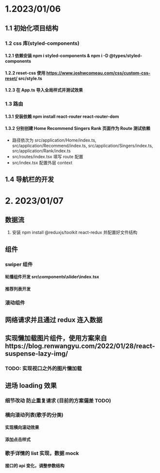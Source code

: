 # 1.2023/01/06

## 1.1 初始化项目结构

### 1.2 css 库(styled-components)

#### 1.2.1 依赖安装 npm i styled-components & npm i -D @types/styled-components

#### 1.2.2 reset-css 使用 https://www.joshwcomeau.com/css/custom-css-reset/ src/style.ts

#### 1.2.3 在 App.ts 导入全局样式并测试效果

### 1.3 路由

#### 1.3.1 安装依赖 npm install react-router react-router-dom

#### 1.3.2 分别创建 Home Recommend Singers Rank 页面作为 Route 测试依赖

- 路径依次为 src/application/Home/index.ts, src/application/Recommend/index.ts, src/application/Singers/index.ts, src/application/Rank/index.ts
- src/routes/index.tsx 填写 route 配置
- src/index.tsx 配置外层 context

## 1.4 导航栏的开发

# 2. 2023/01/07

## 数据流

1. 安装 npm install @reduxjs/toolkit react-redux 并配置好文件结构

## 组件

### swiper 组件

#### 轮播组件开发 src\components\slider\index.tsx

#### 推荐列表开发

### 滚动组件

## 网络请求并且通过 redux 连入数据

## 实现懒加载图片组件，使用方案来自https://blog.renwangyu.com/2022/01/28/react-suspense-lazy-img/

### TODO: 实现视口之外的图片懒加载

## 进场 loading 效果

### 细节改动 防止重复请求 (目前的方案偏差 TODO)

### 横向滚动列表(歌手的分类)

#### 实现横向滚动效果

#### 添加点击样式

### 歌手详情的 list 实现，数据 mock

#### 接口的 api 变化，调整参数结构
